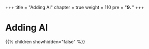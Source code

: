 +++
title = "Adding AI"
chapter = true
weight = 110
pre = "<b>9. </b>"
+++

# Adding AI

{{% children showhidden="false" %}}


